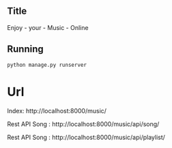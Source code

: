 ## Title
Enjoy - your - Music - Online

## Running
```
python manage.py runserver
```

# Url

Index: http://localhost:8000/music/

Rest API Song : http://localhost:8000/music/api/song/

Rest API Song : http://localhost:8000/music/api/playlist/



